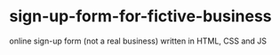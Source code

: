 # sign-up-form-for-fictive-business

online sign-up form (not a real business) written in HTML, CSS and JS

